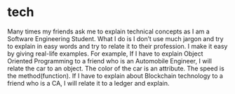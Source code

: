 # tech

Many times my friends ask me to explain technical concepts as I am a Software Engineering Student.
What I do is I don’t use much jargon and try to explain in easy words and try to relate it to their profession. I make it easy by giving real-life examples.
For example,
If I have to explain Object Oriented Programming to a friend who is an Automobile Engineer, I will relate the car to an object. The color of the car is an attribute. The speed is the method(function).
If I have to explain about Blockchain technology to a friend who is a CA, I will relate it to a ledger and explain.

